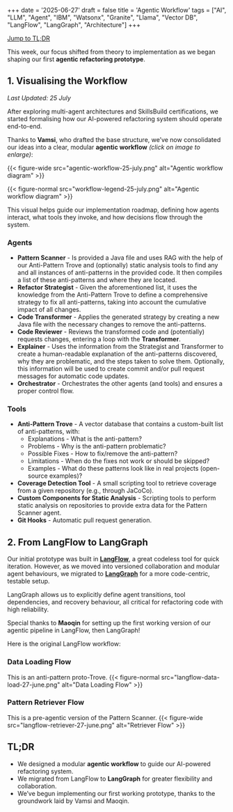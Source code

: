 +++
date = '2025-06-27'
draft = false
title = 'Agentic Workflow'
tags = ["AI", "LLM", "Agent", "IBM", "Watsonx", "Granite", "Llama", "Vector DB", "LangFlow", "LangGraph", "Architecture"]
+++

<a href="#tldr" class="btn">Jump to TL;DR</a>

This week, our focus shifted from theory to implementation as we began shaping our first **agentic refactoring prototype**.

## 1. Visualising the Workflow
*Last Updated: 25 July*

After exploring multi-agent architectures and SkillsBuild certifications, we started formalising how our AI-powered refactoring system should operate end-to-end.

Thanks to **Vamsi**, who drafted the base structure, we’ve now consolidated our ideas into a clear, modular **agentic workflow** *(click on image to enlarge)*:

{{< figure-wide src="agentic-workflow-25-july.png" alt="Agentic workflow diagram" >}}

{{< figure-normal src="workflow-legend-25-july.png" alt="Agentic workflow diagram" >}}

This visual helps guide our implementation roadmap, defining how agents interact, what tools they invoke, and how decisions flow through the system.

### Agents
- **Pattern Scanner** - Is provided a Java file and uses RAG with the help of our Anti-Pattern Trove and (optionally) static analysis tools to find any and all instances of anti-patterns in the provided code. It then compiles a list of these anti-patterns and where they are located.
- **Refactor Strategist** - Given the aforementioned list, it uses the knowledge from the Anti-Pattern Trove to define a comprehensive strategy to fix all anti-patterns, taking into account the cumulative impact of all changes.
- **Code Transformer** - Applies the generated strategy by creating a new Java file with the necessary changes to remove the anti-patterns.
- **Code Reviewer** - Reviews the transformed code and (potentially) requests changes, entering a loop with the **Transformer**.
- **Explainer** - Uses the information from the Strategist and Transformer to create a human-readable explanation of the anti-patterns discovered, why they are problematic, and the steps taken to solve them. Optionally, this information will be used to create commit and/or pull request messages for automatic code updates.
- **Orchestrator** - Orchestrates the other agents (and tools) and ensures a proper control flow.

### Tools
- **Anti-Pattern Trove** - A vector database that contains a custom-built list of anti-patterns, with:
    - Explanations - What is the anti-pattern?
    - Problems - Why is the anti-pattern problematic?
    - Possible Fixes - How to fix/remove the anti-pattern?
    - Limitations - When do the fixes not work or should be skipped?
    - Examples - What do these patterns look like in real projects (open-source examples)?
- **Coverage Detection Tool** - A small scripting tool to retrieve coverage from a given repository (e.g., through JaCoCo).
- **Custom Components for Static Analysis** - Scripting tools to perform static analysis on repositories to provide extra data for the Pattern Scanner agent.
- **Git Hooks** - Automatic pull request generation.

## 2. From LangFlow to LangGraph

Our initial prototype was built in [**LangFlow**](https://www.langflow.org/), a great codeless tool for quick iteration. However, as we moved into versioned collaboration and modular agent behaviours, we migrated to [**LangGraph**](https://www.langchain.com/langgraph) for a more code-centric, testable setup.

LangGraph allows us to explicitly define agent transitions, tool dependencies, and recovery behaviour, all critical for refactoring code with high reliability.

Special thanks to **Maoqin** for setting up the first working version of our agentic pipeline in LangFlow, then LangGraph!

Here is the original LangFlow workflow:
### Data Loading Flow
This is an anti-pattern proto-Trove.
{{< figure-normal src="langflow-data-load-27-june.png" alt="Data Loading Flow" >}}

### Pattern Retriever Flow
This is a pre-agentic version of the Pattern Scanner.
{{< figure-wide src="langflow-retriever-27-june.png" alt="Retriever Flow" >}}


## TL;DR

- We designed a modular **agentic workflow** to guide our AI-powered refactoring system.
- We migrated from LangFlow to **LangGraph** for greater flexibility and collaboration.
- We’ve begun implementing our first working prototype, thanks to the groundwork laid by Vamsi and Maoqin.
